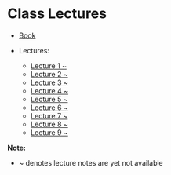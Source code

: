 # Class Lectures

- [Book][BookLink]  
- Lectures:  

    - [Lecture 1 ~][L1]
    - [Lecture 2 ~][L2]
    - [Lecture 3 ~][L3]
    - [Lecture 4 ~][L4]
    - [Lecture 5 ~][L5]
    - [Lecture 6 ~][L6]
    - [Lecture 7 ~][L7]
    - [Lecture 8 ~][L8]
    - [Lecture 9 ~][L9]

**Note:**  
- ~ denotes lecture notes are yet not available

[BookLink]: https://docs.google.com/viewer?url=https://raw.githubusercontent.com/RaviRahar/Notes/master/Sem6/IntroductionToCyberThreats/Book.pdf

[L1]:https://docs.google.com/viewer?url=https://raw.githubusercontent.com/RaviRahar/Notes/master/Sem6/IntroductionToCyberThreats/L1.pdf
[L2]:https://docs.google.com/viewer?url=https://raw.githubusercontent.com/RaviRahar/Notes/master/Sem6/IntroductionToCyberThreats/L2.pdf
[L3]:https://docs.google.com/viewer?url=https://raw.githubusercontent.com/RaviRahar/Notes/master/Sem6/IntroductionToCyberThreats/L3.pdf
[L4]:https://docs.google.com/viewer?url=https://raw.githubusercontent.com/RaviRahar/Notes/master/Sem6/IntroductionToCyberThreats/L4.pdf
[L5]:https://docs.google.com/viewer?url=https://raw.githubusercontent.com/RaviRahar/Notes/master/Sem6/IntroductionToCyberThreats/L5.pdf
[L6]:https://docs.google.com/viewer?url=https://raw.githubusercontent.com/RaviRahar/Notes/master/Sem6/IntroductionToCyberThreats/L6.pdf
[L7]:https://docs.google.com/viewer?url=https://raw.githubusercontent.com/RaviRahar/Notes/master/Sem6/IntroductionToCyberThreats/L7.pdf
[L8]:https://docs.google.com/viewer?url=https://raw.githubusercontent.com/RaviRahar/Notes/master/Sem6/IntroductionToCyberThreats/L8.pdf
[L9]:https://docs.google.com/viewer?url=https://raw.githubusercontent.com/RaviRahar/Notes/master/Sem6/IntroductionToCyberThreats/L9.pdf
